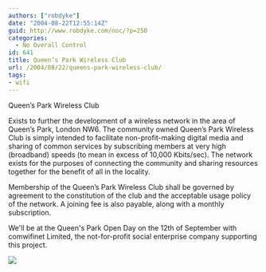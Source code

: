 ```yaml
---
authors: ["robdyke"]
date: "2004-08-22T12:55:14Z"
guid: http://www.robdyke.com/noc/?p=250
categories:
  - No Overall Control
id: 641
title: Queen’s Park Wireless Club
url: /2004/08/22/queens-park-wireless-club/
tags:
- wifi
---
```

Queen’s Park Wireless Club

Exists to further the development of a wireless network in the area of Queen’s Park, London NW6. The community owned Queen’s Park Wireless Club is simply intended to facilitate non-profit-making digital media and sharing of common services by subscribing members at very high (broadband) speeds (to mean in excess of 10,000 Kbits/sec). The network exists for the purposes of connecting the community and sharing resources together for the benefit of all in the locality.

Membership of the Queen’s Park Wireless Club shall be governed by agreement to the constitution of the club and the acceptable usage policy of the network. A joining fee is also payable, along with a monthly subscription.

We'll be at the Queen's Park Open Day on the 12th of September with comwifinet Limited, the not-for-profit social enterprise company supporting this project.

![](http://www.theglobalvoyage.com/robdyke/comwifinet_lo.jpg)